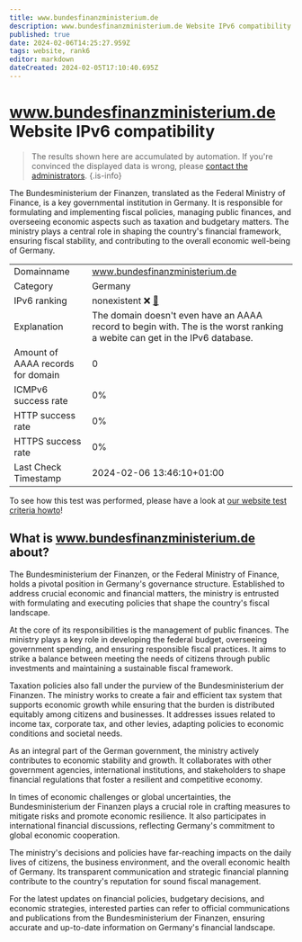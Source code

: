 ```yaml
---
title: www.bundesfinanzministerium.de
description: www.bundesfinanzministerium.de Website IPv6 compatibility
published: true
date: 2024-02-06T14:25:27.959Z
tags: website, rank6
editor: markdown
dateCreated: 2024-02-05T17:10:40.695Z
---
```


# www.bundesfinanzministerium.de Website IPv6 compatibility

> The results shown here are accumulated by automation. If you're convinced the displayed data is wrong, please [contact the administrators](/howto/chat). 
{.is-info}

The Bundesministerium der Finanzen, translated as the Federal Ministry of Finance, is a key governmental institution in Germany. It is responsible for formulating and implementing fiscal policies, managing public finances, and overseeing economic aspects such as taxation and budgetary matters. The ministry plays a central role in shaping the country's financial framework, ensuring fiscal stability, and contributing to the overall economic well-being of Germany.


|   |   |
| - | - |
| Domainname | www.bundesfinanzministerium.de
| Category | Germany |
| IPv6 ranking | nonexistent :x: [🔗](/howto/ranking) |
| Explanation | The domain doesn't even have an AAAA record to begin with. The is the worst ranking a webite can get in the IPv6 database. |
| Amount of AAAA records for domain | 0 |
| ICMPv6 success rate | 0%|
| HTTP success rate | 0% |
| HTTPS success rate | 0% |
| Last Check Timestamp | 2024-02-06 13:46:10+01:00 |

To see how this test was performed, please have a look at [our website test criteria howto](/howto/testcriteria/website)!


## What is www.bundesfinanzministerium.de about?
The Bundesministerium der Finanzen, or the Federal Ministry of Finance, holds a pivotal position in Germany's governance structure. Established to address crucial economic and financial matters, the ministry is entrusted with formulating and executing policies that shape the country's fiscal landscape.

At the core of its responsibilities is the management of public finances. The ministry plays a key role in developing the federal budget, overseeing government spending, and ensuring responsible fiscal practices. It aims to strike a balance between meeting the needs of citizens through public investments and maintaining a sustainable fiscal framework.

Taxation policies also fall under the purview of the Bundesministerium der Finanzen. The ministry works to create a fair and efficient tax system that supports economic growth while ensuring that the burden is distributed equitably among citizens and businesses. It addresses issues related to income tax, corporate tax, and other levies, adapting policies to economic conditions and societal needs.

As an integral part of the German government, the ministry actively contributes to economic stability and growth. It collaborates with other government agencies, international institutions, and stakeholders to shape financial regulations that foster a resilient and competitive economy.

In times of economic challenges or global uncertainties, the Bundesministerium der Finanzen plays a crucial role in crafting measures to mitigate risks and promote economic resilience. It also participates in international financial discussions, reflecting Germany's commitment to global economic cooperation.

The ministry's decisions and policies have far-reaching impacts on the daily lives of citizens, the business environment, and the overall economic health of Germany. Its transparent communication and strategic financial planning contribute to the country's reputation for sound fiscal management.

For the latest updates on financial policies, budgetary decisions, and economic strategies, interested parties can refer to official communications and publications from the Bundesministerium der Finanzen, ensuring accurate and up-to-date information on Germany's financial landscape.


